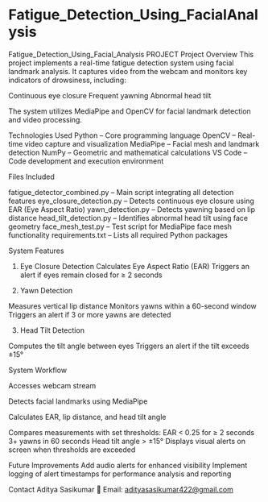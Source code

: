 # Fatigue_Detection_Using_FacialAnalysis
Fatigue_Detection_Using_Facial_Analysis PROJECT
Project Overview
This project implements a real-time fatigue detection system using facial landmark analysis. It captures video from the webcam and monitors key indicators of drowsiness, including:

Continuous eye closure
Frequent yawning
Abnormal head tilt

The system utilizes MediaPipe and OpenCV for facial landmark detection and video processing.

Technologies Used
Python – Core programming language
OpenCV – Real-time video capture and visualization
MediaPipe – Facial mesh and landmark detection
NumPy – Geometric and mathematical calculations
VS Code – Code development and execution environment

Files Included

fatigue_detector_combined.py – Main script integrating all detection features
eye_closure_detection.py – Detects continuous eye closure using EAR (Eye Aspect Ratio)
yawn_detection.py – Detects yawning based on lip distance
head_tilt_detection.py – Identifies abnormal head tilt using face geometry
face_mesh_test.py – Test script for MediaPipe face mesh functionality
requirements.txt – Lists all required Python packages

System Features
1. Eye Closure Detection
Calculates Eye Aspect Ratio (EAR)
Triggers an alert if eyes remain closed for ≥ 2 seconds

2. Yawn Detection

Measures vertical lip distance
Monitors yawns within a 60-second window
Triggers an alert if 3 or more yawns are detected

3. Head Tilt Detection

Computes the tilt angle between eyes
Triggers an alert if the tilt exceeds ±15°

System Workflow

Accesses webcam stream

Detects facial landmarks using MediaPipe

Calculates EAR, lip distance, and head tilt angle

Compares measurements with set thresholds:
EAR < 0.25 for ≥ 2 seconds
3+ yawns in 60 seconds
Head tilt angle > ±15°
Displays visual alerts on screen when thresholds are exceeded

Future Improvements
Add audio alerts for enhanced visibility
Implement logging of alert timestamps for performance analysis and reporting

Contact
Aditya Sasikumar
📧 Email: adityasasikumar422@gmail.com
